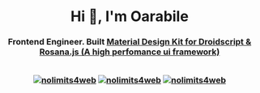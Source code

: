 <h1 align="center">Hi 👋, I'm Oarabile</h1>
<h3 align="center">Frontend Engineer. Built
  <a href="https://github.com/oarabiledev/Material3" target="_blank">Material Design Kit for Droidscript</> & <br>
  <a href="https://github.com/oarabiledev/rosana" target="_blank">Rosana.js (A high perfomance ui framework)</a>
<br>
<br>
<p align="center"> <a href="mailto:oarabilekoore@protonmail.com" target="blank"><img src="https://img.shields.io/badge/ProtonMail-8B89CC?style=for-the-badge&logo=protonmail&logoColor=white" alt="nolimits4web" /></a> <a href="https://dev.to/oarabiledev" target="blank"><img src="https://img.shields.io/badge/dev.to-0A0A0A?style=for-the-badge&logo=dev.to&logoColor=white" alt="nolimits4web" /></a> <a href="https://www.instagram.com/i.am.oarabile/" target="blank"><img src="https://img.shields.io/badge/Instagram-E4405F?style=for-the-badge&logo=instagram&logoColor=white" alt="nolimits4web" /></a> </p>

